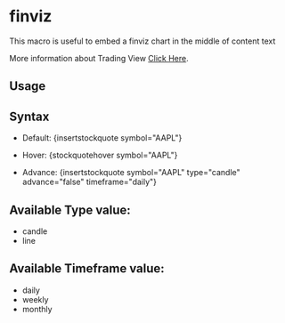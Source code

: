 # finviz

This macro is useful to embed a finviz chart in the middle of content text

More information about Trading View [Click Here](https://finviz.com/).

## Usage
## Syntax
- Default: {insertstockquote symbol="AAPL"}

- Hover: {stockquotehover symbol="AAPL"}

- Advance: {insertstockquote symbol="AAPL" type="candle" advance="false" timeframe="daily"}

## Available Type value:
- candle
- line

## Available Timeframe value:
- daily
- weekly
- monthly

